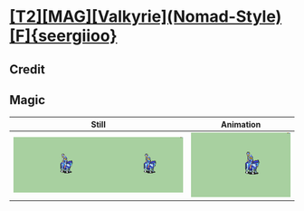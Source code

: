 # [\[T2\]\[MAG\]\[Valkyrie\]\(Nomad-Style\)\[F\]{seergiioo}](../)

## Credit


	
## Magic

| Still | Animation |
| :---: | :-------: |
| ![Magic still](./Magic_000.png) | ![Magic animation](./Magic.gif) |
